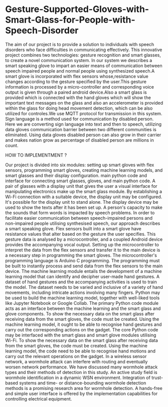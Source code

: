 # Gesture-Supported-Gloves-with-Smart-Glass-for-People-with-Speech-Disorder
The aim of our project is to provide a solution to individuals with speech disorders who face difficulties in communicating effectively. This innovative project combines two technologies: gesture recognition and smart glasses, to create a novel communication system. In our system we describes a smart speaking glove to impart an easier means of communication between speech impaired people and normal people using synthesized speech.A smart glove is incorporated with flex sensors whose,resistance value changes according to the gesture specified by the user.This gesture information is processed by a micro-controller and corresponding voice output is given through a paired android device.Also a smart glass is provided which is connected with the hand gloves which will show the important text messages on the glass and also an accelerometer is provided within the glass for doing head movement detection, which can be also utilized for controles.We use MQTT protocol for transmission in this system. Sign language is a method used for communication by disabled person. Here we are converting sign language into text and then to speech, utilizing data gloves communication barrier between two different communities is eliminated. Using data gloves disabled person can also grow in their carrier and makes nation grow as percentage of disabled person are millions in count.

HOW TO IMPLEMENTMENT ?

Our project is divided into six modules: setting up smart gloves with flex sensors, programming smart gloves, creating machine learning models, and smart glasses and their display configuration. main python code and interface for connecting smart glasses, gloves, and main python code. A pair of glasses with a display unit that gives the user a visual interface for manipulating electronics make up the smart glass module. By establishing a Wi-Fi connection with a suitable device, the display unit may be configured. It's possible for the display unit to stand alone. The display device may be used to show the texts after it has been set up.
A person's capacity to make the sounds that form words is impacted by speech problems. In order to facilitate easier communication between speech-impaired persons and non-impaired people utilising synthesised speech, our approach describes a smart speaking glove. Flex sensors built into a smart glove have resistance values that alter based on the gesture the user specifies. This gesture data is analysed by a microcontroller, and a coupled Android device provides the accompanying vocal output.
Setting up the microcontroller to interpret the data from the flex sensors and transfer it to the main device is a necessary step in programming the smart gloves. The microcontroller's programming language is Arduino C programming. The programming must be built to instantly process and send data from the flex sensors to the main device.
The machine learning module entails the development of a machine learning model that can identify and decipher user-made hand gestures. A dataset of hand gestures and the accompanying activities is used to train the model. The dataset needs to be varied and inclusive of a variety of hand movements, including intricate actions involving many fingers. Python may be used to build the machine learning model, together with well-liked tools like Jupyter Notebook or Google Collab.
The primary Python code module acts as an interface between the machine learning and the smart glass and glove components. To show the necessary data on the smart glass after receiving data from the smart gloves, the code must be created. Using the machine learning model, it ought to be able to recognise hand gestures and carry out the corresponding actions on the gadget.
The core Python code may be interfaced with the smart glass and smart glove modules utilising Wi-Fi. To show the necessary data on the smart glass after receiving data from the smart gloves, the code must be created. Using the machine learning model, the code need to be able to recognise hand motions and carry out the relevant operations on the gadget.
In a wireless sensor network, a wormhole attack can interfere with routing and eventually worsen network performance. We have discussed many wormhole attack types and their methods of detection in this study. An active study field is wormhole identification in a dynamic WSN environment. Integration of trust-based systems and time- or distance-bounding wormhole detection methods is a promising research area for wormhole detection. A hands-free and simple user interface is offered by the implementation capabilities for controlling electrical equipment.

